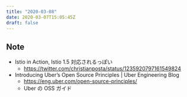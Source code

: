 ```yaml
---
title: "2020-03-08"
date: 2020-03-07T15:05:45Z
draft: false
---
```


## Note

* Istio in Action, Istio 1.5 対応されるっぽい
  * https://twitter.com/christianposta/status/1235920797161549824
* Introducing Uber’s Open Source Principles | Uber Engineering Blog
  * https://eng.uber.com/open-source-principles/
  * Uber の OSS ガイド
